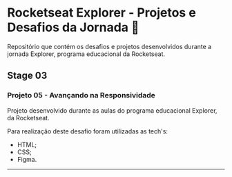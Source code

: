 # Rocketseat Explorer - Projetos e Desafios da Jornada 🚀
Repositório que contém os desafios e projetos desenvolvidos durante a jornada Explorer, programa educacional da Rocketseat.

## Stage 03
### Projeto 05 - Avançando na Responsividade

Projeto desenvolvido durante as aulas do programa educacional Explorer, da Rocketseat.

Para realização deste desafio foram utilizadas as tech's:

- HTML;
- CSS;
- Figma.

***
